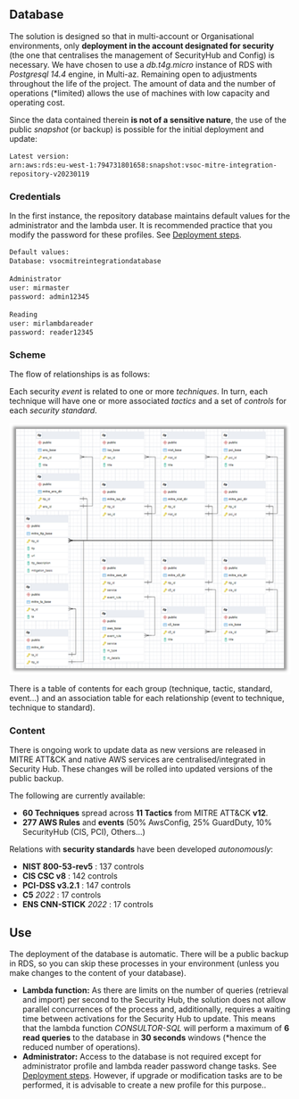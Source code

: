 ## Database

The solution is designed so that in multi-account or Organisational environments, only **deployment in the account designated for security** (the one that centralises the management of SecurityHub and Config) is necessary. We have chosen to use a *db.t4g.micro* instance of RDS with *Postgresql 14.4* engine, in Multi-az. Remaining open to adjustments throughout the life of the project. The amount of data and the number of operations (*limited) allows the use of machines with low capacity and operating cost.

Since the data contained therein **is not of a sensitive nature**, the use of the public *snapshot* (or backup) is possible for the initial deployment and update:
```
Latest version: 
arn:aws:rds:eu-west-1:794731801658:snapshot:vsoc-mitre-integration-repository-v20230119
```

### Credentials

In the first instance, the repository database maintains default values for the administrator and the lambda user. It is recommended practice that you modify the password for these profiles. See [Deployment steps](../docs/deployment.md).
```
Default values:
Database: vsocmitreintegrationdatabase

Administrator
user: mirmaster
password: admin12345

Reading
user: mirlambdareader
password: reader12345
```

### Scheme 

The flow of relationships is as follows:

Each security *event* is related to one or more *techniques*. In turn, each technique will have one or more associated *tactics* and a set of *controls* for each *security standard*.

![outline](../common/schema.png)

There is a table of contents for each group (technique, tactic, standard, event...) and an association table for each relationship (event to technique, technique to standard).

### Content

There is ongoing work to update data as new versions are released in MITRE ATT&CK and native AWS services are centralised/integrated in Security Hub. These changes will be rolled into updated versions of the public backup.

The following are currently available:
- **60 Techniques** spread across **11 Tactics** from MITRE ATT&CK **v12**.
- **277 AWS Rules** and **events** (50% AwsConfig, 25% GuardDuty, 10% SecurityHub (CIS, PCI), Others...)

Relations with **security standards** have been developed *autonomously*:
-   **NIST 800-53-rev5** : 137 controls
-   **CIS CSC v8** : 142 controls
-   **PCI-DSS v3.2.1** : 147 controls 
-   **C5** *2022* : 17 controls
-   **ENS CNN-STICK** *2022* : 17 controls

## Use

The deployment of the database is automatic. There will be a public backup in RDS, so you can skip these processes in your environment (unless you make changes to the content of your database).

-   **Lambda function:** As there are limits on the number of queries (retrieval and import) per second to the Security Hub, the solution does not allow parallel concurrences of the process and, additionally, requires a waiting time between activations for the Security Hub to update. This means that the lambda function *CONSULTOR-SQL* will perform a maximum of **6 read queries** to the database in **30 seconds** windows (*hence the reduced number of operations).
-   **Administrator:** Access to the database is not required except for administrator profile and lambda reader password change tasks. See [Deployment steps](../docs/deployment.md). However, if upgrade or modification tasks are to be performed, it is advisable to create a new profile for this purpose..

